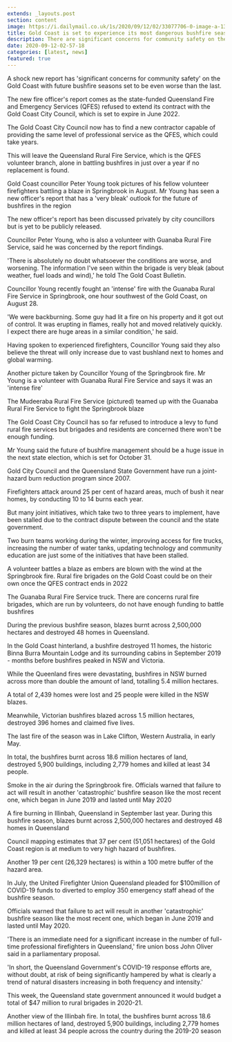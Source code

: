 ```yaml
---
extends: _layouts.post
section: content
image: https://i.dailymail.co.uk/1s/2020/09/12/02/33077706-0-image-a-13_1599872711356.jpg 
title: Gold Coast is set to experience its most dangerous bushfire season yet 
description: There are significant concerns for community safety on the Gold Coast with future bushfire seasons set to be even worse than the last, according to a shocking new fire officers report. 
date: 2020-09-12-02-57-18 
categories: [latest, news] 
featured: true 
--- 
```

A shock new report has 'significant concerns for community safety' on the Gold Coast with future bushfire seasons set to be even worse than the last. 

The new fire officer's report comes as the state-funded Queensland Fire and Emergency Services (QFES) refused to extend its contract with the Gold Coast City Council, which is set to expire in June 2022. 

The Gold Coast City Council now has to find a new contractor capable of providing the same level of professional service as the QFES, which could take years. 

This will leave the Queensland Rural Fire Service, which is the QFES volunteer branch, alone in battling bushfires in just over a year if no replacement is found. 

Gold Coast councillor Peter Young took pictures of his fellow volunteer firefighters battling a blaze in Springbrook in August. Mr Young has seen a new officer's report that has a 'very bleak' outlook for the future of bushfires in the region 

The new officer's report has been discussed privately by city councillors but is yet to be publicly released.  

Councillor Peter Young, who is also a volunteer with Guanaba Rural Fire Service, said he was concerned by the report findings.

'There is absolutely no doubt whatsoever the conditions are worse, and worsening. The information I've seen within the brigade is very bleak (about weather, fuel loads and wind),' he told The Gold Coast Bulletin. 

Councillor Young recently fought an 'intense' fire with the Guanaba Rural Fire Service in Springbrook, one hour southwest of the Gold Coast, on August 28.  

'We were backburning. Some guy had lit a fire on his property and it got out of control. It was erupting in flames, really hot and moved relatively quickly. I expect there are huge areas in a similar condition,' he said. 

Having spoken to experienced firefighters, Councillor Young said they also believe the threat will only increase due to vast bushland next to homes and global warming.

Another picture taken by Councillor Young of the Springbrook fire. Mr Young is a volunteer with Guanaba Rural Fire Service and says it was an 'intense fire'

The Mudeeraba Rural Fire Service (pictured) teamed up with the Guanaba Rural Fire Service to fight the Springbrook blaze

The Gold Coast City Council has so far refused to introduce a levy to fund rural fire services but brigades and residents are concerned there won't be enough funding.  

Mr Young said the future of bushfire management should be a huge issue in the next state election, which is set for October 31. 

Gold City Council and the Queensland State Government have run a joint-hazard burn reduction program since 2007. 

Firefighters attack around 25 per cent of hazard areas, much of bush it near homes, by conducting 10 to 14 burns each year. 

But many joint initiatives, which take two to three years to implement, have been stalled due to the contract dispute between the council and the state government.

Two burn teams working during the winter, improving access for fire trucks, increasing the number of water tanks, updating technology and community education are just some of the initiatives that have been stalled. 

A volunteer battles a blaze as embers are blown with the wind at the Springbrook fire. Rural fire brigades on the Gold Coast could be on their own once the QFES contract ends in 2022

The Guanaba Rural Fire Service truck. There are concerns rural fire brigades, which are run by volunteers, do not have enough funding to battle bushfires 

During the previous bushfire season, blazes burnt across 2,500,000 hectares and destroyed 48 homes in Queensland.   

In the Gold Coast hinterland, a bushfire destroyed 11 homes, the historic Binna Burra Mountain Lodge and its surrounding cabins in September 2019 - months before bushfires peaked in NSW and Victoria.  

While the Queenland fires were devastating, bushfires in NSW burned across more than double the amount of land, totalling 5.4 million hectares. 

A total of 2,439 homes were lost and 25 people were killed in the NSW blazes. 

Meanwhile, Victorian bushfires blazed across 1.5 million hectares, destroyed 396 homes and claimed five lives. 

The last fire of the season was in Lake Clifton, Western Australia, in early May. 

In total, the bushfires burnt across 18.6 million hectares of land, destroyed 5,900 buildings, including 2,779 homes and killed at least 34 people. 

Smoke in the air during the Springbrook fire. Officials warned that failure to act will result in another 'catastrophic' bushfire season like the most recent one, which began in June 2019 and lasted until May 2020

A fire burning in Illinbah, Queensland in September last year. During this bushfire season, blazes burnt across 2,500,000 hectares and destroyed 48 homes in Queensland

Council mapping estimates that 37 per cent (51,051 hectares) of the Gold Coast region is at medium to very high hazard of bushfires. 

Another 19 per cent (26,329 hectares) is within a 100 metre buffer of the hazard area.

In July, the United Firefighter Union Queensland pleaded for $100million of COVID-19 funds to diverted to employ 350 emergency staff ahead of the bushfire season.

Officials warned that failure to act will result in another 'catastrophic' bushfire season like the most recent one, which began in June 2019 and lasted until May 2020.

'There is an immediate need for a significant increase in the number of full-time professional firefighters in Queensland,' fire union boss John Oliver said in a parliamentary proposal.  

'In short, the Queensland Government's COVID-19 response efforts are, without doubt, at risk of being significantly hampered by what is clearly a trend of natural disasters increasing in both frequency and intensity.'

This week, the Queensland state government announced it would budget a total of $47 million to rural brigades in 2020-21. 

Another view of the Illinbah fire. In total, the bushfires burnt across 18.6 million hectares of land, destroyed 5,900 buildings, including 2,779 homes and killed at least 34 people across the country during the 2019-20 season

